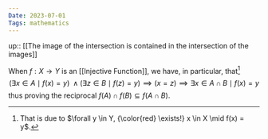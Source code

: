 ```yaml
---
Date: 2023-07-01
Tags: mathematics
---
```

up:: [[The image of the intersection is contained in the intersection of the images]]

When $f: X \to Y$ is an [[Injective Function]], we have, in particular, that[^1]
$$(\exists x \in A \mid f(x) = y) \; \land (\exists z \in B \mid f(z) = y) \implies (x = z) \implies \exists x \in A \cap B \mid f(x) = y$$
thus proving the reciprocal $f(A) \cap f(B) \subseteq f(A \cap B)$.

[^1]: That is due to $\forall y \in Y, {\color{red} \exists!} x \in X \mid f(x) = y$.